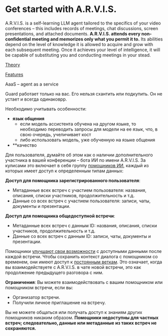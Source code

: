 # Get started with A.R.V.I.S.

A.R.V.I.S. is a self-learning LLM agent tailored to the specifics of your video conferences – this includes records of meetings, chat discussions, screen presentations, and attached documents. **A.R.V.I.S. attends every non-confidential meeting and memorizes only what you permit it to.** Its abilities depend on the level of knowledge it is allowed to acquire and grow with each subsequent meeting. Once it achieves your level of intelligence, it will be capable of substituting you and conducting meetings in your stead.

 [Theory](theory.md)

 [Features](features.md)


AaaS – agent as a service

Guard работает только на вас. Его нельзя схантить или подкупить. Он не устает и всегда одинаковрр. 

Необходимо учитывать особенности:
- **язык общения** 
    - если модель ассистента обучена на другом языке, то необходимо переводить запросы для модели на ее язык, что, в свою очередь, учеличивает кост
    - либо использовать модель, уже обученную на языке общения
- **качество 




Для пользователя, думайте об этом как о наличии дополнительного участника в вашей конференции – бота ИИ по имени A.R.V.I.S. За кулисами это включает в себя группу [помощников ИИ](https://platform.openai.com/docs/assistants/overview?context=with-streaming), каждый из которых имеет доступ к определенным типам данных:

**Доступ для помощника зарегистрированного пользователя**:
- Метаданные всех встреч с участием пользователя: названия, описания, списки участников, продолжительность и т.д.
- Данные со всех встреч с участием пользователя: записи, чаты, документы и презентации.

**Доступ для помощника общедоступной встречи**:
- Метаданные всех встреч с данным ID: названия, описания, списки участников, продолжительность и т.д.
- Данные со всех встреч с данным ID: записи, чаты, документы и презентации.

Помощники [улучшают свои возможности](https://platform.openai.com/docs/assistants/tools/knowledge-retrieval) с доступными данными после каждой встречи. Чтобы сохранить контекст диалога с помощником со временем, они имеют доступ к [постоянным веткам](https://platform.openai.com/docs/assistants/how-it-works). Это означает, когда вы взаимодействуете с A.R.V.I.S. в чате новой встречи, это как продолжение предыдущего разговора с ним.




**Ограничения**:
Вы можете взаимодействовать с вашим помощником или помощником встречи, если вы:
- Организатор встречи.
- Получили личное приглашение на встречу.

Вы не можете общаться или получать доступ к знаниям других помощников никаким образом. **Помощники недоступны для частных встреч; следовательно, данные или метаданные из таких встреч не сохраняются.**

